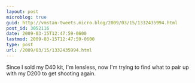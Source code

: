 ```yaml
---
layout: post
microblog: true
guid: http://vmstan-tweets.micro.blog/2009/03/15/1332435994.html
post_id: 3052116
date: 2009-03-15T12:47:59-0600
lastmod: 2009-03-15T12:47:59-0600
type: post
url: /2009/03/15/1332435994.html
---
```

Since I sold my D40 kit, I'm lensless, now I'm trying to find what to pair up with my D200 to get shooting again.

